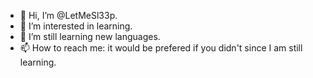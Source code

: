 - 👋 Hi, I’m @LetMeSl33p.
- 👀 I’m interested in learning.
- 🌱 I’m still learning new languages.
- 📫 How to reach me: it would be prefered if you didn't since I am still learning.

<!---
LetMeSl33p/LetMeSl33p is a ✨ special ✨ repository because its `README.md` (this file) appears on your GitHub profile.
You can click the Preview link to take a look at your changes.
--->
